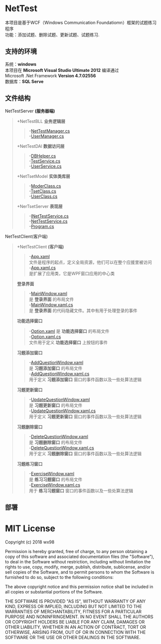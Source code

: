 # NetTest
本项目是基于WCF（Windows Communication Foundatiomn）框架的试题练习程序   
功能：添加试题、删除试题、更新试题、试题练习.
## 支持的环境
系统：__windows__   
本项目在  __Microsoft Visual Studio Ultimate 2012__  编译通过   
Microsoft .Net Framework __Version 4.7.02556__    
数据库：__SQL Serve__

## 文件结构
NetTestServer __(服务器端)__    
>+NetTestBLL __业务逻辑层__   
>>-[NetTestManager.cs](/NetTestServer/NetTestBLL/TestManager.cs)      
>>-[UserManager.cs](/NetTestServer/NetTestBLL/UserManager.cs)   
>
>+NetTestDAl __数据访问层__
>>-[DBHelper.cs](/NetTestServer/NetTestDAL/DBHelper.cs)   
>>-[TestService.cs](/NetTestServer/NetTestDAL/TestService.cs)    
>>-[UserService.cs](/NetTestServer/NetTestDAL/UserService.cs)   
>
>+NetTsetModel __实体类库层__   
>>-[ModerClass.cs](/NetTestServer/NetTestModel/ModelClass.cs)   
>>-[TsetClass.cs](/NetTestServer/NetTestModel/TestClass.cs)   
>>-[UserClass.cs](/NetTestServer/NetTestModel/UserClass.cs)   
>
>+NerTsetServer __表现层__   
>>-[INetTestService.cs](/NetTestServer/NetTestServer/INetTestService.cs)   
>>-[NetTestService.cs](/NetTestServer/NetTestServer/NetTestService.cs)   
>>-[Program.cs](/NetTestServer/NetTestServer/Program.cs)   

NetTestClient(客户端)     
>+NetTestClient __(客户端)__    
>
>>-[App.xaml](/NetTestClient/NetTestClient/App.xaml)    
>>文件是程序的起点，定义全局资源，他们可以在整个应援里被访问   
>>-[App.xaml.cs](/NetTestClient/NetTestClient/App.xaml.cs)    
>>是扩展了应用类，它是WPF窗口应用的中心类   
>
>__登录界面__
>>-[MainWindow.xaml](/NetTestClient/NetTestClient/MainWindow.xaml)   
>>是 __登录界面__ 的布局文件   
>>-[MainWindow.xaml.cs](/NetTestClient/NetTestClient/MainWindow.xaml.cs)   
>>是 __登录界面__ 的代码隐藏文件。其中有用于处理登录的事件    
>
>__功能选择窗口__
>>-[Option.xaml](/NetTestClient/NetTestClient/Option.xaml)
>>是 __功能选择窗口__ 的布局文件   
>>-[Option.xaml.cs](/NetTestClient/NetTestClient/Option.xaml.cs)   
>>文件用于定义 __功能选择窗口__ 上按钮的事件   
>
>__习题添加窗口__
>>-[AddQuestionWindow.xaml](/NetTestClient/NetTestClient/AddQuestionWindow.xaml)   
>>是 __习题添加窗口__ 的布局文件    
>>-[AddQuestionWindow.xaml.cs](/NetTestClient/NetTestClient/AddQuestionWindow.xaml.cs)   
>>用于定义 __习题添加窗口__  窗口的事件函数以及一些处算法逻辑   
>
>__习题更新窗口__
>>-[UpdateQuestionWindow.xaml](/NetTestClient/NetTestClient/UpdateQuestionWindow.xaml)   
>>是 __习题更新窗口__ 的布局文件     
>>-[UpdateQuestionWindow.xaml.cs](/NetTestClient/NetTestClient/UpdateQuestionWindow.xaml.cs)   
>>用于定义 __习题更新窗口__  窗口的事件函数以及一些处算法逻辑   
>
>__习题删除窗口__   
>>-[DeleteQuestionWindow.xaml](/NetTestClient/NetTestClient/DeleteQuestionWindow.xaml)   
>>是 __习题删除窗口__ 的布局文件   
>>-[DeleteQuestionWindow.xaml.cs](/NetTestClient/NetTestClient/DeleteQuestionWindow.xaml.cs)   
>>用于定义 __习题删除窗口__  窗口的事件函数以及一些处算法逻辑   
>    
>__习题练习窗口__   
>>-[ExerciseWindow.xaml](/NetTestClient/NetTestClient/ExerciseWindow.xaml)   
>>是 __练习习题窗口__ 的布局文件  
>>-[ExerciseWindow.xaml.cs](/NetTestClient/NetTestClient/ExerciseWindow.xaml.cs)   
>>用于 __练习习题窗口__ 窗口的事件函数以及一些处算法逻辑     

## 部署


MIT License
======
Copyright (c) 2018 wx98

Permission is hereby granted, free of charge, to any person obtaining a copy
of this software and associated documentation files (the "Software"), to deal
in the Software without restriction, including without limitation the rights
to use, copy, modify, merge, publish, distribute, sublicense, and/or sell
copies of the Software, and to permit persons to whom the Software is
furnished to do so, subject to the following conditions:

The above copyright notice and this permission notice shall be included in all
copies or substantial portions of the Software.

THE SOFTWARE IS PROVIDED "AS IS", WITHOUT WARRANTY OF ANY KIND, EXPRESS OR
IMPLIED, INCLUDING BUT NOT LIMITED TO THE WARRANTIES OF MERCHANTABILITY,
FITNESS FOR A PARTICULAR PURPOSE AND NONINFRINGEMENT. IN NO EVENT SHALL THE
AUTHORS OR COPYRIGHT HOLDERS BE LIABLE FOR ANY CLAIM, DAMAGES OR OTHER
LIABILITY, WHETHER IN AN ACTION OF CONTRACT, TORT OR OTHERWISE, ARISING FROM,
OUT OF OR IN CONNECTION WITH THE SOFTWARE OR THE USE OR OTHER DEALINGS IN THE
SOFTWARE.
